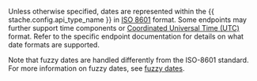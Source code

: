 Unless otherwise specified, dates are represented within the {{ stache.config.api_type_name }} in <a href="https://en.wikipedia.org/wiki/ISO_8601" target="_blank">ISO 8601</a> format.  Some endpoints may further support time components or <a href="https://en.wikipedia.org/wiki/ISO_8601#UTC" target="_blank">Coordinated Universal Time (UTC)</a> format.  Refer to the specific endpoint documentation for details on what date formats are supported.

Note that fuzzy dates are handled differently from the ISO-8601 standard.  For more information on fuzzy dates, see <a href="#fuzzy-dates" class="smooth-scroll">fuzzy dates</a>.